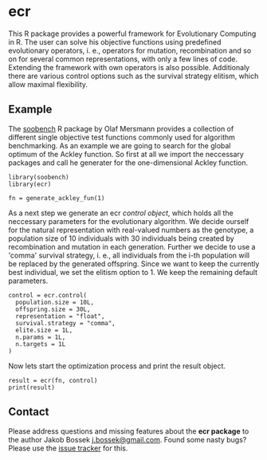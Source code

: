 # ecr

This R package provides a powerful framework for Evolutionary Computing in R. The user can solve his objective functions using predefined evolutionary operators, i. e., operators for mutation, recombination and so on for several common representations, with only a few lines of code. Extending the framework with own operators is also possible. Additionaly there are various control options such as the survival strategy elitism, which allow maximal flexibility.


## Example

The [soobench](http://cran.r-project.org/web/packages/soobench/index.html) R package by Olaf Mersmann provides a collection of different single objective test functions commonly used for algorithm benchmarking. As an example we are going to search for the global optimum of the Ackley function. So first at all we import the neccessary packages and call he generater for the one-dimensional Ackley function.

```splus
library(soobench)
library(ecr)

fn = generate_ackley_fun(1)
```

As a next step we generate an ecr *control object*, which holds all the neccessary parameters for the evolutionary algorithm. We decide ourself for the natural representation with real-valued numbers as the genotype, a population size of 10 individuals with 30 individuals being created by recombination and mutation in each generation. Further we decide to use a 'comma' survival strategy, i. e., all individuals from the i-th population will be replaced by the generated offspring. Since we want to keep the currently best individual, we set the elitism option to 1. We keep the remaining default parameters.

```splus
control = ecr.control(
  population.size = 10L,
  offspring.size = 30L,
  representation = "float",
  survival.strategy = "comma",
  elite.size = 1L,
  n.params = 1L,
  n.targets = 1L
)
```

Now lets start the optimization process and print the result object.

```splus
result = ecr(fn, control)
print(result)
```

## Contact

Please address questions and missing features about the **ecr package** to the author Jakob Bossek <j.bossek@gmail.com>. Found some nasty bugs? Please use the [issue tracker](https://github.com/jbossek/ecr/issues) for this.



